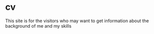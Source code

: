 # cv
This site is for the visitors who may want to get information about the background of me and my skills
